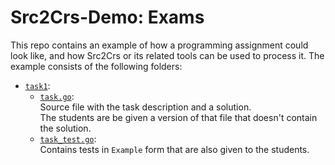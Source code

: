 # Src2Crs-Demo: Exams

This repo contains an example of how a programming assignment could look like,
and how Src2Crs or its related tools can be used to process it.
The example consists of the following folders:

* [`task1`](task1):
  * [`task.go`](task1/task.go):  
    Source file with the task description and a solution.  
    The students are be given a version of that file that doesn't contain the solution.
  * [`task_test.go`](task1/task_test.go):  
    Contains tests in `Example` form that are also given to the students.
